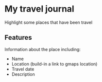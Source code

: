 # My travel journal

Highlight some places that have been travel

## Features

Information about the place including:
- Name
- Location (build-in a link to gmaps location)
- Travel date
- Description